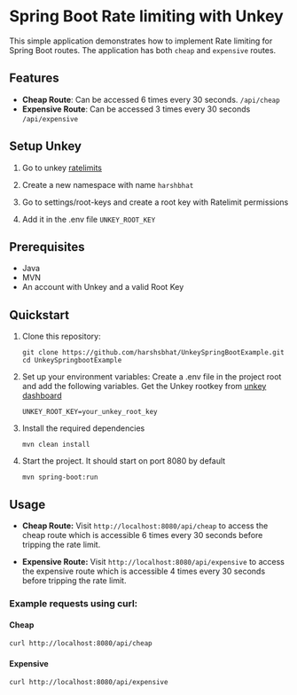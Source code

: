 # Spring Boot Rate limiting with Unkey

This simple application demonstrates how to implement Rate limiting for Spring Boot routes. The application has both `cheap` and `expensive` routes.

## Features

- **Cheap Route**: Can be accessed 6 times every 30 seconds. `/api/cheap`
- **Expensive Route**: Can be accessed 3 times every 30 seconds `/api/expensive`

## Setup Unkey 

1. Go to unkey [ratelimits](https://app.unkey.com/ratelimits)

2. Create a new namespace with name `harshbhat`

3. Go to settings/root-keys and create a root key with Ratelimit permissions

4. Add it in the .env file `UNKEY_ROOT_KEY`

## Prerequisites

- Java
- MVN
- An account with Unkey and a valid Root Key

## Quickstart

1. Clone this repository:
   
   ```
   git clone https://github.com/harshsbhat/UnkeySpringBootExample.git
   cd UnkeySpringbootExample

2. Set up your environment variables: Create a .env file in the project root and add the following variables.
Get the Unkey rootkey from [unkey dashboard](http://app.unkey.com/)


   ```
   UNKEY_ROOT_KEY=your_unkey_root_key
   ```

3. Install the required dependencies


   ```
   mvn clean install
   ```

4. Start the project. It should start on port 8080 by default

   ```
   mvn spring-boot:run
   ```
## Usage

- **Cheap Route:** Visit `http://localhost:8080/api/cheap` to access the cheap route which is accessible 6 times every 30 seconds before tripping the rate limit.

- **Expensive Route:** Visit `http://localhost:8080/api/expensive` to access the expensive route which is accessible 4 times every 30 seconds before tripping the rate limit.

### Example requests using curl:

#### Cheap
```bash
curl http://localhost:8080/api/cheap
```

#### Expensive
```bash
curl http://localhost:8080/api/expensive
```
